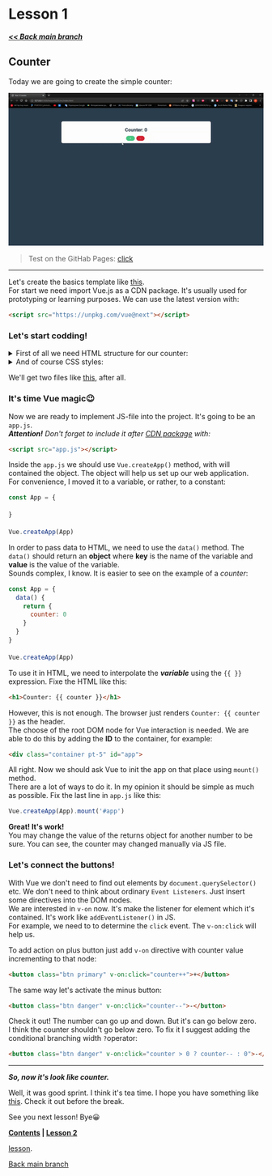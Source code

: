 # Lesson 1

***[<< Back main branch](https://github.com/syrovezhko/learning-vue)***


## Counter

Today we are going to create the simple counter:

![image](counter.gif)
> Test on the GitHab Pages: [click](https://syrovezhko.github.io/learning-vue/lesson%201/src/)
***

Let's create the basics template like [this](https://github.com/syrovezhko/learning-vue/tree/2226329ee93b5fb3e428666784329677c371a878/lesson%201).  
For start we need import Vue.js as a CDN package. It's usually used for prototyping or learning purposes. We can use the latest version with: 
```html
<script src="https://unpkg.com/vue@next"></script>
```

### Let's start codding!
<details>
<summary>First of all we need HTML structure for our counter:</summary>

```html
<div class="container pt-5">
  <div class="card center">
    <h1>Counter: 0</h1>
    <div>
      <button class="btn primary">+</button>
      <button class="btn danger">-</button>
    </div>
  </div>
</div>
```
</details>

<details>
<summary>And of course CSS styles:</summary>

```css
.container {
  margin: 0 auto;
  max-width: 1000px;
}

.pt-5 {
  padding-top: 5rem;
}

.card {
  padding: 1rem;
  border-radius: 10px;
  box-shadow: 2px 3px 10px rgba(0, 0, 0, 0.2);
  background: #fff;
}

.center {
  display: flex;
  flex-direction: column;
  align-items: center;
}

.btn {
  color: #42b983;
  position: relative;
  place-content: center;
  place-items: center;
  width: fit-content;
  border-radius: 99px;
  letter-spacing: 0.05em;
  border: 1px solid #42b983;
  text-decoration: none;
  text-transform: uppercase;
  margin-right: 10px;
  padding: 0.5rem 1.5rem;
  white-space: nowrap;
  font-weight: 700;
  outline: none;
  background: #fff;
  transition: all 0.22s;
}

.btn:hover {
  cursor: pointer;
  opacity: 0.8;
}

.btn:active {
  box-shadow: inset 1px 1px 1px rgba(0, 0, 0, 0.3);
}

.primary {
  background: #42b983;
  color: #fff;
}

.danger {
  background: #e53935;
  color: #fff;
  border-color: #e53935;
}

```
</details>

We'll get two files like [this](https://github.com/syrovezhko/learning-vue/tree/ff442722d400bd98291e1e54cf74f090f589b614/lesson%201), after all.

### It's time Vue magic😉

Now we are ready to implement JS-file into the project. It's going to be an `app.js`.  
***Attention!*** *Don't forget to include it after [CDN package](#counter) with:* 
```html
<script src="app.js"></script>
```
Inside the `app.js` we should use `Vue.createApp()` method, with will contained the object. The object will help us set up our web application.  
For convenience, I moved it to a variable, or rather, to a constant:
```js
const App = {

}

Vue.createApp(App)
```
In order to pass data to HTML, we need to use the `data()` method. The `data()` should return an **object** where **key** is the name of the variable and **value** is the value of the variable.  
Sounds complex, I know. It is easier to see on the example of a *counter*:
```js
const App = {
  data() {
    return {
      counter: 0
    }
  }
}

Vue.createApp(App)
```
To use it in HTML, we need to interpolate the ***variable*** using the `{{ }}` expression. Fixe the HTML like this:
```html
<h1>Counter: {{ counter }}</h1>
```
However, this is not enough. The browser just renders `Counter: {{ counter }}` as the header.  
The choose of the root DOM node for Vue interaction is needed. We are able to do this by adding the **ID** to the container, for example:
```html
<div class="container pt-5" id="app">
```
All right. Now we should ask Vue to init the app on that place using `mount()` method.  
There are a lot of ways to do it. In my opinion it should be simple as much as possible. Fix the last line in `app.js` like this:
```js
Vue.createApp(App).mount('#app')
```

**Great! It's work!**  
You may change the value of the returns object for another number to be sure. You can see, the counter may changed manually via JS file.

### Let's connect the buttons!

With Vue we don't need to find out elements by `document.querySelector()` etc. We don't need to think about ordinary `Event Listeners`. Just insert some directives into the DOM nodes.  
We are interested in `v-on` now. It's make the listener for element which it's contained. It's work like `addEventListener()` in JS.  
For example, we need to to determine the `click` event. The `v-on:click` will help us.

To add action on plus button just add `v-on` directive with counter value incrementing to that node:
```html
<button class="btn primary" v-on:click="counter++">+</button>
```
The same way let's activate the minus button:
```html
<button class="btn danger" v-on:click="counter--">-</button>
```
Check it out! The number can go up and down. But it's can go below zero.  
I think the counter shouldn't go below zero. To fix it I suggest adding the conditional branching width `?`operator: 
```html
<button class="btn danger" v-on:click="counter > 0 ? counter-- : 0">-</button>
```

***

***So, now it's look like counter.***

Well, it was good sprint. I think it's tea time. I hope you have something like [this](https://github.com/syrovezhko/learning-vue/tree/46d9b1822226cdd9553d5476a3b2d2a4958d0591/lesson%201/src). Check it out before the break.

See you next lesson! Bye😀

**[Contents](https://github.com/syrovezhko/learning-vue) | [Lesson 2](https://github.com/syrovezhko/learning-vue/tree/lesson2/lesson%202)**


[lesson](https://github.com/syrovezhko/learning-vue/tree/lesson2/lesson%202).

[Back main branch](https://github.com/syrovezhko/learning-vue)
